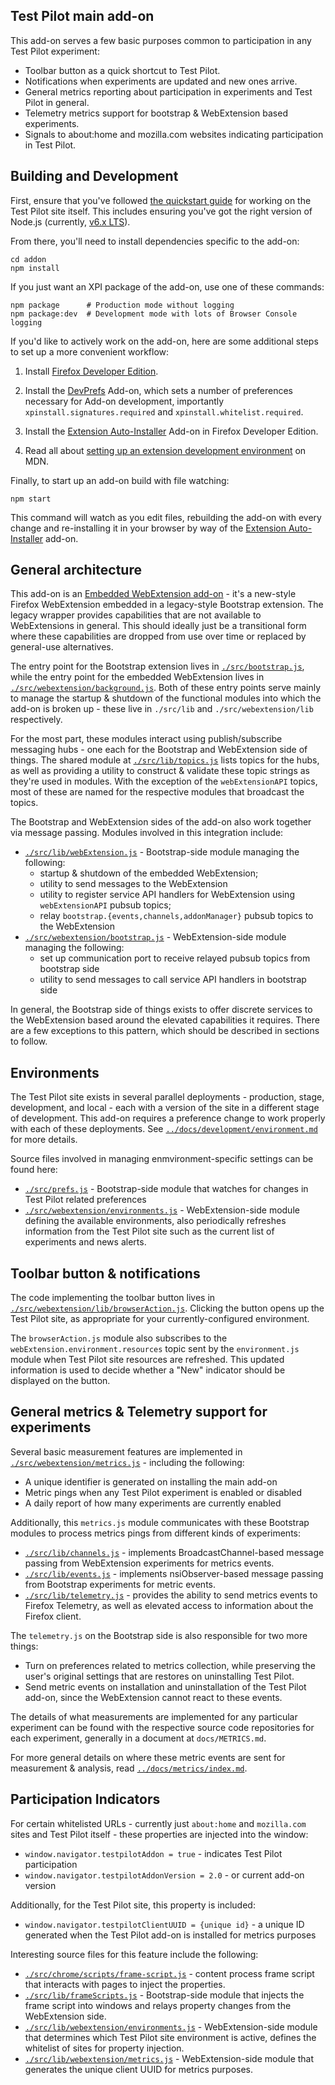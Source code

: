 Test Pilot main add-on
----------------------

This add-on serves a few basic purposes common to participation in any Test Pilot experiment:

* Toolbar button as a quick shortcut to Test Pilot.
* Notifications when experiments are updated and new ones arrive.
* General metrics reporting about participation in experiments and Test Pilot in general.
* Telemetry metrics support for bootstrap & WebExtension based experiments.
* Signals to about:home and mozilla.com websites indicating participation in Test Pilot.

## Building and Development

First, ensure that you've followed [the quickstart guide](../docs/development/quickstart.md) for working on the Test Pilot site itself. This includes ensuring you've got the right version of Node.js (currently, [v6.x LTS](https://nodejs.org/dist/latest-v6.x/)).

From there, you'll need to install dependencies specific to the add-on:
```
cd addon
npm install
```

If you just want an XPI package of the add-on, use one of these commands:
```
npm package      # Production mode without logging
npm package:dev  # Development mode with lots of Browser Console logging
```

If you'd like to actively work on the add-on, here are some additional steps to set up a more convenient workflow:

1. Install [Firefox Developer Edition][devedition].

1. Install the [DevPrefs][devprefs] Add-on, which sets a number of preferences
   necessary for Add-on development, importantly `xpinstall.signatures.required`
   and `xpinstall.whitelist.required`.

1. Install the [Extension Auto-Installer][autoinstaller] Add-on in Firefox
   Developer Edition.

1. Read all about [setting up an extension development
   environment][extensiondev] on MDN.

[devedition]: https://www.mozilla.org/en-US/firefox/developer/
[devprefs]: https://addons.mozilla.org/en-US/firefox/addon/devprefs/
[autoinstaller]: https://addons.mozilla.org/en-US/firefox/addon/autoinstaller/
[extensiondev]: https://developer.mozilla.org/en-US/Add-ons/Setting_up_extension_development_environment

Finally, to start up an add-on build with file watching:
```
npm start
```

This command will watch as you edit files, rebuilding the add-on with every change and re-installing it in your browser by way of the [Extension Auto-Installer][autoinstaller] add-on.

## General architecture

This add-on is an [Embedded WebExtension add-on][] - it's a new-style Firefox WebExtension embedded in a legacy-style Bootstrap extension. The legacy wrapper provides capabilities that are not available to WebExtensions in general. This should ideally just be a transitional form where these capabilities are dropped from use over time or replaced by general-use alternatives.

[Embedded WebExtension add-on]: https://developer.mozilla.org/en-US/Add-ons/WebExtensions/Embedded_WebExtensions

The entry point for the Bootstrap extension lives in [`./src/bootstrap.js`](./src/bootstrap.js), while the entry point for the embedded WebExtension lives in [`./src/webextension/background.js`](./src/webextension/background.js). Both of these entry points serve mainly to manage the startup & shutdown of the functional modules into which the add-on is broken up - these live in `./src/lib` and `./src/webextension/lib` respectively.

For the most part, these modules interact using publish/subscribe messaging hubs - one each for the Bootstrap and WebExtension side of things. The shared module at [`./src/lib/topics.js`](./src/lib/topics.js) lists topics for the hubs, as well as providing a utility to construct & validate these topic strings as they're used in modules. With the exception of the `webExtensionAPI` topics, most of these are named for the respective modules that broadcast the topics.

 The Bootstrap and WebExtension sides of the add-on also work together via message passing. Modules involved in this integration include:

 * [`./src/lib/webExtension.js`](./src/lib/webExtension.js) - Bootstrap-side module managing the following:
   * startup & shutdown of the embedded WebExtension;
   * utility to send messages to the WebExtension
   * utility to register service API handlers for WebExtension using `webExtensionAPI` pubsub topics;
   * relay `bootstrap.{events,channels,addonManager}` pubsub topics to the WebExtension
 * [`./src/webextension/bootstrap.js`](./src/webextension/bootstrap.js) - WebExtension-side module managing the following:
   * set up communication port to receive relayed pubsub topics from bootstrap side
   * utility to send messages to call service API handlers in bootstrap side

In general, the Bootstrap side of things exists to offer discrete services to
the WebExtension based around the elevated capabilities it requires. There are a
few exceptions to this pattern, which should be described in sections to follow.

## Environments

The Test Pilot site exists in several parallel deployments - production, stage, development, and local - each with a version of the site in a different stage of development. This add-on requires a preference change to work properly with each of these deployments. See [`../docs/development/environment.md`](../docs/development/environment.md) for more details.

Source files involved in managing enmvironment-specific settings can be found here:

* [`./src/prefs.js`](./src/prefs.js) - Bootstrap-side module that watches for changes in Test Pilot related preferences
* [`./src/webextension/environments.js`](./src/webextension/environments.js) - WebExtension-side module defining the available environments, also periodically refreshes information from the Test Pilot site such as the current list of experiments and news alerts.

## Toolbar button & notifications

The code implementing the toolbar button lives in [`./src/webextension/lib/browserAction.js`](./src/webextension/lib/browserAction.js). Clicking the button opens up the Test Pilot site, as appropriate for your currently-configured environment.

The `browserAction.js` module also subscribes to the `webExtension.environment.resources` topic sent by the `environment.js` module when Test Pilot site resources are refreshed. This updated information is used to decide whether a "New" indicator should be displayed on the button.

## General metrics & Telemetry support for experiments

Several basic measurement features are implemented in [`./src/webextension/metrics.js`](./src/webextension/metrics.js) - including the following:

* A unique identifier is generated on installing the main add-on
* Metric pings when any Test Pilot experiment is enabled or disabled
* A daily report of how many experiments are currently enabled

Additionally, this `metrics.js` module communicates with these Bootstrap modules to process metrics pings from different kinds of experiments:

* [`./src/lib/channels.js`](./src/lib/channels.js) - implements BroadcastChannel-based message passing from WebExtension experiments for metrics events.
* [`./src/lib/events.js`](./src/lib/events.js) - implements nsiObserver-based message passing from Bootstrap experiments for metric events.
* [`./src/lib/telemetry.js`](./src/lib/telemetry.js) - provides the ability to send metrics events to Firefox Telemetry, as well as elevated access to information about the Firefox client.

The `telemetry.js` on the Bootstrap side is also responsible for two more things:

* Turn on preferences related to metrics collection, while preserving the user's original settings that are restores on uninstalling Test Pilot.
* Send metric events on installation and uninstallation of the Test Pilot add-on, since the WebExtension cannot react to these events.

The details of what measurements are implemented for any particular experiment can be found with the respective source code repositories for each experiment, generally in a document at `docs/METRICS.md`.

For more general details on where these metric events are sent for measurement &
analysis, read [`../docs/metrics/index.md`](../docs/metrics/index.md).

## Participation Indicators

For certain whitelisted URLs - currently just `about:home` and `mozilla.com` sites and Test Pilot itself - these properties are injected into the window:

* `window.navigator.testpilotAddon = true` - indicates Test Pilot participation
* `window.navigator.testpilotAddonVersion = 2.0` - or current add-on version

Additionally, for the Test Pilot site, this property is included:

* `window.navigator.testpilotClientUUID = {unique id}` - a unique ID generated when the Test Pilot add-on is installed for metrics purposes

Interesting source files for this feature include the following:

* [`./src/chrome/scripts/frame-script.js`](./src/chrome/scripts/frame-script.js) - content process frame script that interacts with pages to inject the properties.
* [`./src/lib/frameScripts.js`](./src/lib/frameScripts.js) - Bootstrap-side module that injects the frame script into windows and relays property changes from the WebExtension side.
* [`./src/lib/webextension/environments.js`](./src/lib/webextension/environments.js) - WebExtension-side module that determines which Test Pilot site environment is active, defines the whitelist of sites for property injection.
* [`./src/lib/webextension/metrics.js`](./src/lib/webextension/metrics.js) - WebExtension-side module that generates the unique client UUID for metrics purposes.
